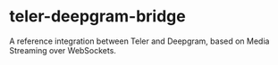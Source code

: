 # teler-deepgram-bridge
A reference integration between Teler and Deepgram, based on Media Streaming over WebSockets.
